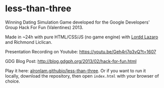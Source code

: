 # less-than-three
Winning Dating Simulation Game developed for the Google Developers' Group Hack For Fun (Valentines) 2013. 

Made in ~24h with pure HTML/CSS/JS (no game engine) with [Lordd Lazaro](https://github.com/lorddlazaro) and Richmond Liclican.

Presentation Recording on Youtube: https://youtu.be/Geh4rj7q3vQ?t=1607

GDG Blog Post: http://blog.gdgph.org/2013/02/hack-for-fun.html 

Play it here: [alronlam.githubio/less-than-three](alronlam.githubio/less-than-three). Or if you want to run it locally, download the repository, then open `index.html` with your browser of choice.
